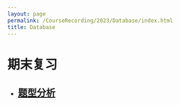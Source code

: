 ```yaml
---
layout: page
permalink: /CourseRecording/2023/Database/index.html
title: Database
---
```



# 期末复习

- ## [题型分析](https://CRYoushiwo.github.io/CourseRecording/2023/Database/QA)